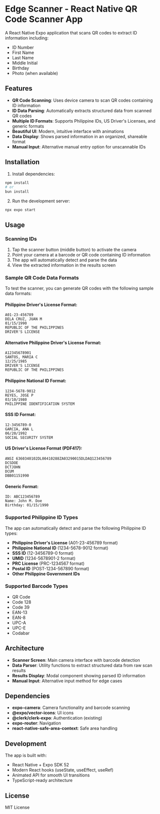 # Edge Scanner - React Native QR Code Scanner App

A React Native Expo application that scans QR codes to extract ID information including:
- ID Number
- First Name  
- Last Name
- Middle Initial
- Birthday
- Photo (when available)

## Features

- **QR Code Scanning**: Uses device camera to scan QR codes containing ID information
- **ID Data Parsing**: Automatically extracts structured data from scanned QR codes
- **Multiple ID Formats**: Supports Philippine IDs, US Driver's Licenses, and generic formats
- **Beautiful UI**: Modern, intuitive interface with animations
- **Data Display**: Shows parsed information in an organized, shareable format
- **Manual Input**: Alternative manual entry option for unscannable IDs

## Installation

1. Install dependencies:
```bash
npm install
# or
bun install
```

2. Run the development server:
```bash
npx expo start
```

## Usage

### Scanning IDs

1. Tap the scanner button (middle button) to activate the camera
2. Point your camera at a barcode or QR code containing ID information
3. The app will automatically detect and parse the data
4. View the extracted information in the results screen

### Sample QR Code Data Formats

To test the scanner, you can generate QR codes with the following sample data formats:

#### Philippine Driver's License Format:
```
A01-23-456789
DELA CRUZ, JUAN M
01/15/1990
REPUBLIC OF THE PHILIPPINES
DRIVER'S LICENSE
```

#### Alternative Philippine Driver's License Format:
```
A12345678901
SANTOS, MARIA C
12/25/1985
DRIVER'S LICENSE
REPUBLIC OF THE PHILIPPINES
```

#### Philippine National ID Format:
```
1234-5678-9012
REYES, JOSE P
03/10/1980
PHILIPPINE IDENTIFICATION SYSTEM
```

#### SSS ID Format:
```
12-3456789-0
GARCIA, ANA L
06/20/1992
SOCIAL SECURITY SYSTEM
```

#### US Driver's License Format (PDF417):
```
ANSI 6360340102DL00410288ZA03290015DLDAQ123456789
DCSDOE
DCTJOHN
DCUM
DBB01151990
```

#### Generic Format:
```
ID: ABC123456789
Name: John M. Doe
Birthday: 01/15/1990
```

### Supported Philippine ID Types

The app can automatically detect and parse the following Philippine ID types:

- **Philippine Driver's License** (A01-23-456789 format)
- **Philippine National ID** (1234-5678-9012 format)
- **SSS ID** (12-3456789-0 format)
- **UMID** (1234-5678901-2 format)
- **PRC License** (PRC-1234567 format)
- **Postal ID** (POST-1234-567890 format)
- **Other Philippine Government IDs**

### Supported Barcode Types

- QR Code
- Code 128
- Code 39  
- EAN-13
- EAN-8
- UPC-A
- UPC-E
- Codabar

## Architecture

- **Scanner Screen**: Main camera interface with barcode detection
- **Data Parser**: Utility functions to extract structured data from raw scan results
- **Results Display**: Modal component showing parsed ID information
- **Manual Input**: Alternative input method for edge cases

## Dependencies

- **expo-camera**: Camera functionality and barcode scanning
- **@expo/vector-icons**: UI icons
- **@clerk/clerk-expo**: Authentication (existing)
- **expo-router**: Navigation
- **react-native-safe-area-context**: Safe area handling

## Development

The app is built with:
- React Native + Expo SDK 52
- Modern React hooks (useState, useEffect, useRef)
- Animated API for smooth UI transitions
- TypeScript-ready architecture

## License

MIT License
